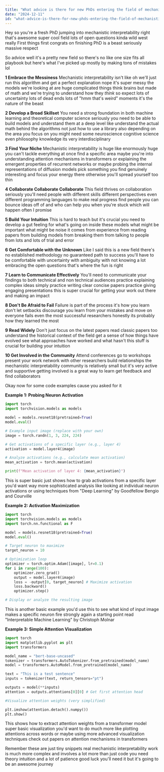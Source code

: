 ```yaml
---
title: "What advice is there for new PhDs entering the field of mechanistic interpretability?"
date: "2024-12-11"
id: "what-advice-is-there-for-new-phds-entering-the-field-of-mechanistic-interpretability"
---
```


Hey so you're a fresh PhD jumping into mechanistic interpretability right that's awesome super cool field  lots of open questions  kinda wild west really  First things first congrats on finishing  PhD is a beast  seriously  massive respect

So advice  well  it's a pretty new field  so there's no like one size fits all playbook  but here's what I've picked up  mostly by making tons of mistakes  lol

**1 Embrace the Messiness**  Mechanistic interpretability isn't like  oh we'll just run this algorithm and get a perfect explanation  nope  it's super messy  the models we're looking at are huge complicated things  think brains but made of math  and  we're trying to understand how they *think*  so expect lots of uncertainty  lots of dead ends  lots of  "hmm that's weird" moments  it's the nature of the beast

**2  Develop a Broad Skillset** You need a strong foundation in both machine learning and theoretical computer science  seriously  you need to be able to build models and understand them at a deep level  like  understand the actual math behind the algorithms not just how to use a library  also  depending on the area you focus on  you might need some neuroscience cognitive science  even philosophy  knowledge  its very interdisciplinary

**3 Find Your Niche** Mechanistic interpretability is huge  like  enormously huge  you can't tackle everything at once  find a specific area  maybe you're into understanding attention mechanisms in transformers  or explaining the emergent properties of recurrent networks or maybe probing the internal representations of diffusion models  pick something you find genuinely interesting  and focus your energy there  otherwise you'll spread yourself too thin

**4 Collaborate  Collaborate Collaborate** This field thrives on collaboration  seriously  you'll need people with different skills  different perspectives  even different programming languages  to make real progress  find people you can bounce ideas off of  and who can help you when you're stuck  which will happen often  I promise

**5 Build Your Intuition**  This is hard to teach  but it's crucial  you need to develop a gut feeling for what's going on inside these models  what might be important  what might be noise  it comes from experience  from reading papers  from building models  from breaking them  from talking to people  from lots and lots of trial and error

**6 Get Comfortable with the Unknown**  Like I said  this is a new field  there's no established methodology  no guaranteed path to success  you'll have to be comfortable with uncertainty  with ambiguity  with not knowing  a lot  embracing the open questions  that's where the fun is  right


**7  Learn to Communicate Effectively**  You'll need to communicate your findings to both technical and non technical audiences  practice explaining complex ideas simply  practice writing clear concise papers  practice giving engaging presentations  this is super crucial for getting your work out there and making an impact


**8  Don't Be Afraid to Fail**  Failure is part of the process  it's how you learn  don't let setbacks discourage you  learn from your mistakes and move on  everyone fails  even the most successful researchers  honestly its probably how they learned the most

**9 Read Widely** Don't just focus on the latest papers  read classic papers too  understand the historical context of the field  get a sense of how things have evolved  see what approaches have worked and what hasn't  this stuff is crucial for building your intuition

**10  Get Involved in the Community** Attend conferences  go to workshops  present your work  network with other researchers  build relationships  the mechanistic interpretability community is relatively small  but it's very active and supportive  getting involved is a great way to learn  get feedback  and find collaborators



Okay now for some code examples cause you asked for it

**Example 1: Probing Neuron Activation**

```python
import torch
import torchvision.models as models

model = models.resnet18(pretrained=True)
model.eval()

# Example input image (replace with your own)
image = torch.randn(1, 3, 224, 224)

# Get activations of a specific layer (e.g., layer 4)
activation = model.layer4(image)

# Analyze activations (e.g., calculate mean activation)
mean_activation = torch.mean(activation)

print(f"Mean activation of layer 4: {mean_activation}")
```

This is super basic  just shows how to grab activations from a specific layer  you'd want way more sophisticated analysis  like  looking at individual neuron activations  or using techniques from  "Deep Learning" by Goodfellow Bengio and Courville


**Example 2:  Activation Maximization**

```python
import torch
import torchvision.models as models
import torch.nn.functional as F

model = models.resnet18(pretrained=True)
model.eval()

# Target neuron to maximize
target_neuron = 10

# Optimization loop
optimizer = torch.optim.Adam([image], lr=0.1)
for i in range(100):
    optimizer.zero_grad()
    output = model.layer4(image)
    loss = -output[0, target_neuron] # Maximize activation
    loss.backward()
    optimizer.step()

# Display or analyze the resulting image

```

This is another basic example  you'd use this to see what kind of input image makes a specific neuron fire strongly  again a starting point  read "Interpretable Machine Learning" by Christoph Molnar


**Example 3:  Simple Attention Visualization**


```python
import torch
import matplotlib.pyplot as plt
import transformers

model_name = "bert-base-uncased"
tokenizer = transformers.AutoTokenizer.from_pretrained(model_name)
model = transformers.AutoModel.from_pretrained(model_name)

text = "This is a test sentence"
inputs = tokenizer(text, return_tensors="pt")

outputs = model(**inputs)
attention = outputs.attentions[0][0] # Get first attention head

#Visualize attention weights (very simplified)

plt.imshow(attention.detach().numpy())
plt.show()
```

This shows how to extract attention weights from a transformer model  super basic visualization  you'd want to do much more  like  plotting attentions across words  or maybe using  more advanced visualization techniques check out papers on attention mechanisms in transformers

Remember these are just tiny snippets  real mechanistic interpretability work is much more complex  and involves a lot more than just code you need theory  intuition  and  a lot of patience  good luck  you'll need it  but it's going to be an awesome journey
